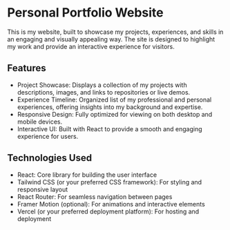# Personal Portfolio Website

This is my website, built to showcase my projects, experiences, and skills in an engaging and visually appealing way. The site is designed to highlight my work and provide an interactive experience for visitors.

## Features
- Project Showcase: Displays a collection of my projects with descriptions, images, and links to repositories or live demos.
- Experience Timeline: Organized list of my professional and personal experiences, offering insights into my background and expertise.
- Responsive Design: Fully optimized for viewing on both desktop and mobile devices.
- Interactive UI: Built with React to provide a smooth and engaging experience for users.
## Technologies Used
- React: Core library for building the user interface
- Tailwind CSS (or your preferred CSS framework): For styling and responsive layout
- React Router: For seamless navigation between pages
- Framer Motion (optional): For animations and interactive elements
- Vercel (or your preferred deployment platform): For hosting and deployment
